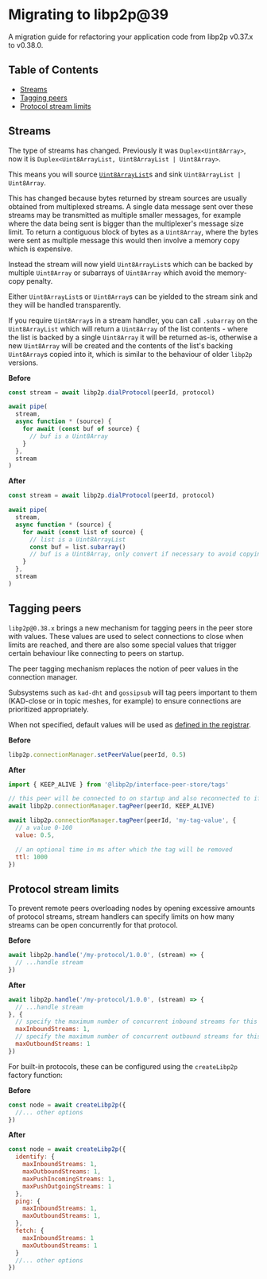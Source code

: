 # Migrating to libp2p@39 <!-- omit in toc -->

A migration guide for refactoring your application code from libp2p v0.37.x to v0.38.0.

## Table of Contents <!-- omit in toc -->

- [Streams](#streams)
- [Tagging peers](#tagging-peers)
- [Protocol stream limits](#protocol-stream-limits)

## Streams

The type of streams has changed. Previously it was `Duplex<Uint8Array>`, now it is `Duplex<Uint8ArrayList, Uint8ArrayList | Uint8Array>`.

This means you will source [`Uint8ArrayList`](https://www.npmjs.com/package/uint8arraylist)s and sink `Uint8ArrayList | Uint8Array`.

This has changed because bytes returned by stream sources are usually obtained from multiplexed streams. A single data message sent over these streams may be transmitted as multiple smaller messages, for example where the data being sent is bigger than the multiplexer's message size limit. To return a contiguous block of bytes as a `Uint8Array`, where the bytes were sent as multiple message this would then involve a memory copy which is expensive.

Instead the stream will now yield `Uint8ArrayList`s which can be backed by multiple `Uint8Array` or subarrays of `Uint8Array` which avoid the memory-copy penalty.

Either `Uint8ArrayList`s or `Uint8Array`s can be yielded to the stream sink and they will be handled transparently.

If you require `Uint8Array`s in a stream handler, you can call `.subarray` on the `Uint8ArrayList` which will return a `Uint8Array` of the list contents - where the list is backed by a single `Uint8Array` it will be returned as-is, otherwise a new `Uint8Array` will be created and the contents of the list's backing `Uint8Array`s copied into it, which is similar to the behaviour of older `libp2p` versions.

**Before**

```js
const stream = await libp2p.dialProtocol(peerId, protocol)

await pipe(
  stream,
  async function * (source) {
    for await (const buf of source) {
      // buf is a Uint8Array
    }
  },
  stream
)
```

**After**

```js
const stream = await libp2p.dialProtocol(peerId, protocol)

await pipe(
  stream,
  async function * (source) {
    for await (const list of source) {
      // list is a Uint8ArrayList
      const buf = list.subarray()
      // buf is a Uint8Array, only convert if necessary to avoid copying memory
    }
  },
  stream
)
```

## Tagging peers

`libp2p@0.38.x` brings a new mechanism for tagging peers in the peer store with values.  These values are used to select connections to close when limits are reached, and there are also some special values that trigger certain behaviour like connecting to peers on startup.

The peer tagging mechanism replaces the notion of peer values in the connection manager.

Subsystems such as `kad-dht` and `gossipsub` will tag peers important to them (KAD-close or in topic meshes, for example) to ensure connections are prioritized appropriately.

When not specified, default values will be used as [defined in the registrar](https://github.com/libp2p/js-libp2p/blob/master/src/registrar.ts#L14-L15).

**Before**

```js
libp2p.connectionManager.setPeerValue(peerId, 0.5)
```

**After**

```js
import { KEEP_ALIVE } from '@libp2p/interface-peer-store/tags'

// this peer will be connected to on startup and also reconnected to if the connection drops
await libp2p.connectionManager.tagPeer(peerId, KEEP_ALIVE)

await libp2p.connectionManager.tagPeer(peerId, 'my-tag-value', {
  // a value 0-100
  value: 0.5,

  // an optional time in ms after which the tag will be removed
  ttl: 1000
})
```

## Protocol stream limits

To prevent remote peers overloading nodes by opening excessive amounts of protocol streams, stream handlers can specify limits on how many streams can be open concurrently for that protocol.

**Before**

```js
await libp2p.handle('/my-protocol/1.0.0', (stream) => {
  // ...handle stream
})
```

**After**

```js
await libp2p.handle('/my-protocol/1.0.0', (stream) => {
  // ...handle stream
}, {
  // specify the maximum number of concurrent inbound streams for this protocol
  maxInboundStreams: 1,
  // specify the maximum number of concurrent outbound streams for this protocol
  maxOutboundStreams: 1
})
```

For built-in protocols, these can be configured using the `createLibp2p` factory function:

**Before**

```js
const node = await createLibp2p({
  //... other options
})
```

**After**

```js
const node = await createLibp2p({
  identify: {
    maxInboundStreams: 1,
    maxOutboundStreams: 1,
    maxPushIncomingStreams: 1,
    maxPushOutgoingStreams: 1
  },
  ping: {
    maxInboundStreams: 1,
    maxOutboundStreams: 1,
  },
  fetch: {
    maxInboundStreams: 1
    maxOutboundStreams: 1
  }
  //... other options
})
```
